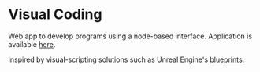 # Visual Coding

Web app to develop programs using a node-based interface. Application is available [here](https://tombeacock.github.io/visual-coding-web-app/).

Inspired by visual-scripting solutions such as Unreal Engine's [blueprints](https://dev.epicgames.com/documentation/en-us/unreal-engine/introduction-to-blueprints-visual-scripting-in-unreal-engine).
